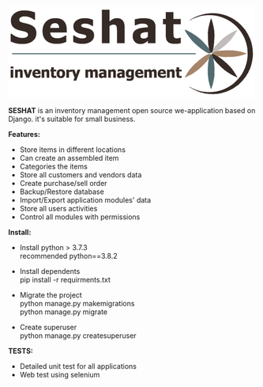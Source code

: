 ![Repository Logo](./seshat/static/images/logo.png)

**SESHAT** is an inventory management open source we-application based on Django. it's suitable for small business.

**Features:**

* Store items in different locations
* Can create an assembled item
* Categories the items
* Store all customers and vendors data
* Create purchase/sell order
* Backup/Restore database
* Import/Export application modules' data
* Store all users activities
* Control all modules with permissions


**Install:**

* Install python > 3.7.3\
recommended python==3.8.2

* Install dependents\
pip install -r requirments.txt

* Migrate the project\
python manage.py makemigrations\
python manage.py migrate

* Create superuser\
python manage.py createsuperuser


**TESTS:**
* Detailed unit test for all applications
* Web test using selenium
